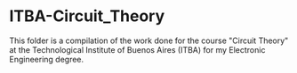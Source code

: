 # ITBA-Circuit_Theory

This folder is a compilation of the work done for the course "Circuit Theory" at the Technological Institute of Buenos Aires (ITBA) for my Electronic Engineering degree.
